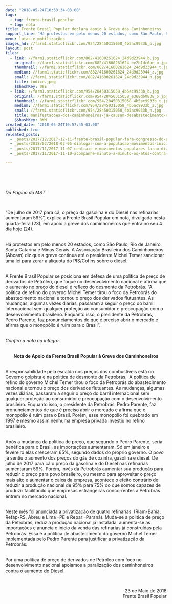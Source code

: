 ```yaml
---
date: "2018-05-24T10:53:34-03:00"
tags:
  - tag: frente-brasil-popular
  - tag: nota
title: Frente Brasil Popular declara apoio à Greve dos Caminhoneiros
support_line: "Há protestos em pelo menos 20 estados, como São Paulo, Rio de Janeiro, Santa Catarina e Minas Gerais"
menu: lutas e mobilizações
images_hd: //farm1.staticflickr.com/954/28450315058_4b5ac9933b_b.jpg
layout: post
files:
  - link: //farm1.staticflickr.com/882/41600261624_24d9d23944_b.jpg
    original: //farm1.staticflickr.com/882/41600261624_ee2b1dc0ae_o.jpg
    thumbnail: //farm1.staticflickr.com/882/41600261624_24d9d23944_t.jpg
    medium: //farm1.staticflickr.com/882/41600261624_24d9d23944_z.jpg
    small: //farm1.staticflickr.com/882/41600261624_24d9d23944_n.jpg
    title: índice.jpeg
    $$hashKey: 08E
  - link: //farm1.staticflickr.com/954/28450315058_4b5ac9933b_b.jpg
    original: //farm1.staticflickr.com/954/28450315058_e368db0838_o.jpg
    thumbnail: //farm1.staticflickr.com/954/28450315058_4b5ac9933b_t.jpg
    medium: //farm1.staticflickr.com/954/28450315058_4b5ac9933b_z.jpg
    small: //farm1.staticflickr.com/954/28450315058_4b5ac9933b_n.jpg
    title: manifestacoes-dos-caminhoneiros-ja-causam-desabastecimento-nos-supermerc.jpg
    $$hashKey: 0KM
created_date: "2018-05-24T10:57:45-03:00"
published: true
releated_posts:
  - _posts/2017/12/2017-12-11-frente-brasil-popular-fara-congresso-do-povo-brasileiro-em-2018.md
  - _posts/2018/02/2018-02-05-dialogar-com-a-populacao-movimentos-iniciam-atividades-para-o-congresso-do-povo.md
  - _posts/2017/11/2017-11-07-centrais-e-movimentos-populares-farao-dia-nacional-de-paralisacoes-na-proxima-sexta-feira-10.md
  - _posts/2017/11/2017-11-10-acompanhe-minuto-a-minuto-os-atos-contra-a-reforma-trabalhista.md

---
```

<p>&nbsp;</p>

<p>&nbsp;</p>

<p><em>Da P&aacute;gina do MST</em></p>

<p>&nbsp;</p>

<p>&ldquo;De julho de 2017 para c&aacute;, o pre&ccedil;o da gasolina e do Diesel nas refinarias aumentaram 59%&rdquo;, explica a Frente Brasil Popular em nota, divulgada nesta quarta-feira (23), em apoio a greve dos caminhoneiros que entra no seu 4 dia hoje (24).</p>

<p><br />
H&aacute; protestos em pelo menos 20 estados, como S&atilde;o Paulo, Rio de Janeiro, Santa Catarina e Minas Gerais. A Associa&ccedil;&atilde;o Brasileira dos Caminhoneiros (Abcam) diz que a greve continua at&eacute; o presidente Michel Temer sancionar uma lei para zerar a al&iacute;quota do PIS/Cofins sobre o diesel.</p>

<p><br />
A Frente Brasil Popular se posiciona em defesa de uma politica de pre&ccedil;o de derivados de Petr&oacute;leo, que foque no desenvolvimento nacional e afirma que o aumento no pre&ccedil;o do diesel &eacute; reflexo do desmonte da Petrobr&aacute;s. &ldquo;A politica de refino do governo Michel Temer tirou o foco da Petrobr&aacute;s do abastecimento nacional e tornou o pre&ccedil;o dos derivados flutuantes. As mudan&ccedil;as, algumas vezes di&aacute;rias, passaram a seguir o pre&ccedil;o do barril internacional sem qualquer prote&ccedil;&atilde;o ao consumidor e preocupa&ccedil;&atilde;o com o desenvolvimento brasileiro. Enquanto isso, o presidente da Petrobr&aacute;s, Pedro Parente, faz pronunciamentos de que &eacute; preciso abrir o mercado e afirma que o monop&oacute;lio &eacute; ruim para o Brasil&rdquo;.</p>

<p><br />
<em>Confira a nota na &iacute;ntegra.</em></p>

<p style="text-align: center;"><br />
<strong>Nota de Apoio da Frente Brasil Popular &agrave; Greve dos Caminhoneiros</strong></p>

<p><br />
A responsabilidade pela escalda nos pre&ccedil;os dos combust&iacute;veis est&aacute; no Governo golpista e na pol&iacute;tica de desmonte da Petrobr&aacute;s.&nbsp; A politica de refino do governo Michel Temer tirou o foco da Petrobr&aacute;s do abastecimento nacional e tornou o pre&ccedil;o dos derivados flutuantes. As mudan&ccedil;as, algumas vezes di&aacute;rias, passaram a seguir o pre&ccedil;o do barril internacional sem qualquer prote&ccedil;&atilde;o ao consumidor e preocupa&ccedil;&atilde;o com o desenvolvimento brasileiro. Enquanto isso, o presidente da Petrobr&aacute;s, Pedro Parente, faz pronunciamentos de que &eacute; preciso abrir o mercado e afirma que o monop&oacute;lio &eacute; ruim para o Brasil. Por&eacute;m, esse monop&oacute;lio foi quebrado em 1997 e mesmo assim nenhuma empresa privada investiu no refino brasileiro.</p>

<p><br />
Ap&oacute;s a mudan&ccedil;a da politica de pre&ccedil;o, que segundo o Pedro Parente, seria ben&eacute;fica para o Brasil, as importa&ccedil;&otilde;es aumentaram. S&oacute; em janeiro e fevereiro elas cresceram 65%, segundo dados do pr&oacute;prio governo. O povo j&aacute; sentiu o aumento dos pre&ccedil;os do g&aacute;s de cozinha, gasolina e diesel. De julho de 2017 para c&aacute; o pre&ccedil;o da gasolina e do Diesel nas refinarias aumentaram 59%. Por&eacute;m, inv&eacute;s da Petrobr&aacute;s aumentar sua produ&ccedil;&atilde;o para reduzir o pre&ccedil;o para povo brasileiro, ou mesmo para aproveitar o pre&ccedil;o mais alto e aumentar o caixa da empresa, acontece o efeito contr&aacute;rio de reduzir a produ&ccedil;&atilde;o nacional de 95% para 75% do que somos capazes de produzir facilitando que empresas estrangeiras concorrentes a Petrobr&aacute;s entrem no mercado nacional.</p>

<p><br />
Neste m&ecirc;s foi anunciada a privatiza&ccedil;&atilde;o de quatro refinarias&nbsp; (Rlam-Bahia, Refap-RS, Abreu e Lima &ndash;PE e Repar &ndash;Paran&aacute;). Muda-se a politica de pre&ccedil;o da Petrobr&aacute;s, reduz a produ&ccedil;&atilde;o nacional j&aacute; instalada, aumenta-se as importa&ccedil;&otilde;es e anuncia o inicio da venda das refinarias j&aacute; constru&iacute;das pela Petrobr&aacute;s. Essa &eacute; a politica de abastecimento do governo Michel Temer implementada pelo Pedro Parente para justificar a privatiza&ccedil;&atilde;o da Petrobr&aacute;s.</p>

<p><br />
Por uma politica de pre&ccedil;o de derivados de Petr&oacute;leo com foco no desenvolvimento nacional apoiamos a paraliza&ccedil;&atilde;o dos caminhoneiros contra o aumento do Diesel.</p>

<p>&nbsp;</p>

<p style="text-align: right;">23 de Maio de 2018<br />
Frente Brasil Popular</p>
